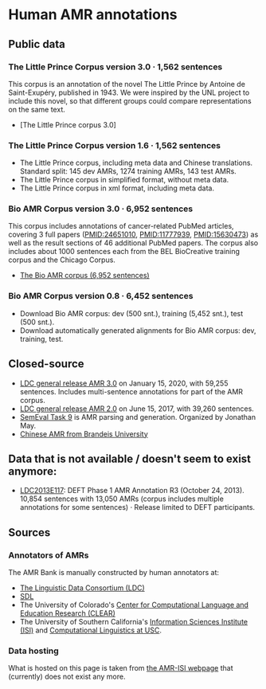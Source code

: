 # Human AMR annotations

## Public data

### The Little Prince Corpus   version 3.0 · 1,562 sentences

This corpus is an annotation of the novel The Little Prince by Antoine de Saint-Exupéry, published in 1943. We were inspired by the UNL project to include this novel, so that different groups could compare representations on the same text.

- [The Little Prince corpus 3.0]

### The Little Prince Corpus   version 1.6 · 1,562 sentences

- The Little Prince corpus, including meta data and Chinese translations.   Standard split: 145 dev AMRs, 1274 training AMRs, 143 test AMRs. 
- The Little Prince corpus in simplified format, without meta data. 
- The Little Prince corpus in xml format, including meta data. 

### Bio AMR Corpus   version 3.0 · 6,952 sentences

This corpus includes annotations of cancer-related PubMed articles, covering 3 full papers ([PMID:24651010](http://www.ncbi.nlm.nih.gov/pubmed/24651010), [PMID:11777939](http://www.ncbi.nlm.nih.gov/pubmed/11777939), [PMID:15630473](http://www.ncbi.nlm.nih.gov/pubmed/15630473)) as well as the result sections of 46 additional PubMed papers. The corpus also includes about 1000 sentences each from the BEL BioCreative training corpus and the Chicago Corpus.

- [The Bio AMR corpus (6,952 sentences)]()

### Bio AMR Corpus   version 0.8 · 6,452 sentences

- Download Bio AMR corpus: dev (500 snt.), training (5,452 snt.), test (500 snt.).   
- Download automatically generated alignments for Bio AMR corpus: dev, training, test. 

## Closed-source

- [LDC general release AMR 3.0](https://catalog.ldc.upenn.edu/LDC2020T02) on January 15, 2020, with 59,255 sentences. Includes multi-sentence annotations for part of the AMR corpus.
- [LDC general release AMR 2.0](https://catalog.ldc.upenn.edu/LDC2017T10) on June 15, 2017, with 39,260 sentences. 
- [SemEval Task 9](http://alt.qcri.org/semeval2017/task9) is AMR parsing and generation. Organized by Jonathan May. 
- [Chinese AMR from Brandeis University](http://www.cs.brandeis.edu/~clp/camr/camr.html)

## Data that is not available / doesn't seem to exist anymore:

- [LDC2013E117](https://catalog.ldc.upenn.edu/LDC2013E117): DEFT Phase 1 AMR Annotation R3 (October 24, 2013). 10,854 sentences with 13,050 AMRs (corpus includes multiple annotations for some sentences) · Release limited to DEFT participants.

## Sources

### Annotators of AMRs

The AMR Bank is manually constructed by human annotators at:

- [The Linguistic Data Consortium (LDC)](http://www.ldc.upenn.edu/)
- [SDL](http://www.sdl.com/)
- The University of Colorado's [Center for Computational Language and Education Research (CLEAR)](http://clear.colorado.edu/start)
- The University of Southern California's [Information Sciences Institute (ISI)](http://nlg.isi.edu/) and [Computational Linguistics at USC](http://cl.usc.edu/). 

### Data hosting

What is hosted on this page is taken from [the AMR-ISI webpage](https://amr.isi.edu/) that (currently) does not exist any more.
